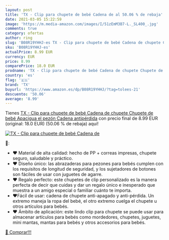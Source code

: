 ```yaml
---
layout: post
title: 'TX - Clip para chupete de bebé Cadena de al 50.06 % de rebaja'
date: 2021-03-05 15:22:59
image: 'https://m.media-amazon.com/images/I/51zEmM3B7-L._SL400_.jpg'
comments: true
category: ofertas
author: ring
slug: 'B08R19YHHJ-es TX - Clip para chupete de bebé Cadena de chupete Chupete...'
sku: 'B08R19YHHJ-es'
actualPrice: 8.99 EUR
currency: EUR
price: 8.99
comparePrice: 18.0 EUR
prodname: 'TX - Clip para chupete de bebé Cadena de chupete Chupete de bebé Apacigua el pezón Cadena antipérdida'
country: 'es'
flag: '🇪🇸'
brand: 'TX'
buyurl: 'https://www.amazon.es/dp/B08R19YHHJ/?tag=tolees-21'
descuento: '50.06'
average: '8.99'
---
```


Tienes [TX - Clip para chupete de bebé Cadena de chupete Chupete de bebé Apacigua el pezón Cadena antipérdida](https://www.amazon.es/dp/B08R19YHHJ/?tag=tolees-21) con precio final de  8.99 EUR (original: 18.0 EUR) (50.06 %  de rebaja) aqui!

[![TX - Clip para chupete de bebé Cadena de](https://m.media-amazon.com/images/I/51zEmM3B7-L._SL400_.jpg)](https://www.amazon.es/dp/B08R19YHHJ/?tag=tolees-21)

🔎:

- ❤ Material de alta calidad: hecho de PP + correas impresas, chupete seguro, saludable y práctico.
- ❤ Diseño único: las abrazaderas para pezones para bebés cumplen con los requisitos de longitud de seguridad, y los sujetadores de botones son fáciles de usar con juguetes de agarre.
- ❤ Regalo perfecto: este chupetes de clip personalizado es la manera perfecta de decir que cuidas y dar un regalo único e inesperado que muestra a un amigo especial o familiar cuánto te importa.
- ❤Fácil de usar: cadena de chupete anti-apagado y anti-pérdida. Un extremo maneja la ropa del bebé, el otro extremo cuelga el chupete u otros artículos para bebés.
- ❤ Ámbito de aplicación: este lindo clip para chupete se puede usar para almacenar artículos para bebés como mordedores, chupetes, juguetes, mini mantas, mantas para bebés y otros accesorios para bebés.

[🛒 Comprar!!!](https://www.amazon.es/dp/B08R19YHHJ/?tag=tolees-21)
